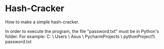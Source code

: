 # Hash-Cracker
How to make a simple hash-cracker.


In order to execute the program, the file "password.txt" must be in Python's folder.
For example: C: \ Users \ Asus \ PycharmProjects \ pythonProject1\ password.txt
